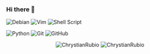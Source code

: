 ### Hi there 👋




![Debian](https://img.shields.io/badge/Debian-D70A53?style=for-the-badge&logo=debian&logoColor=white)
![Vim](https://img.shields.io/badge/VIM-%2311AB00.svg?style=for-the-badge&logo=vim&logoColor=white)
![Shell Script](https://img.shields.io/badge/shell_script-%23121011.svg?style=for-the-badge&logo=gnu-bash&logoColor=white)


![Python](https://img.shields.io/badge/python-3670A0?style=for-the-badge&logo=python&logoColor=ffdd54)
![Git](https://img.shields.io/badge/git-%23F05033.svg?style=for-the-badge&logo=git&logoColor=white)
![GitHub](https://img.shields.io/badge/github-%23121011.svg?style=for-the-badge&logo=github&logoColor=white)

<div align="center">
    <img src="https://github-readme-stats.vercel.app/api?username=ChrystianRubio&show_icons=true&theme=tokyonight" alt="ChrystianRubio" style="min-width=50%">
<img src="https://github-readme-stats.vercel.app/api/top-langs/?username=ChrystianRubio&theme=tokyonight&layout=compact" alt="ChrystianRubio" style="max-width=70%"/>
</div>
